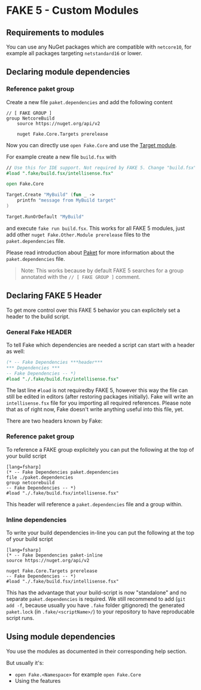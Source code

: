 # FAKE 5 - Custom Modules

## Requirements to modules

You can use any NuGet packages which are compatible with `netcore10`, for example all packages targeting `netstandard16` or lower.
 
## Declaring module dependencies

### Reference paket group

Create a new file `paket.dependencies` and add the following content

```
// [ FAKE GROUP ]
group NetcoreBuild
    source https://nuget.org/api/v2

    nuget Fake.Core.Targets prerelease
```

Now you can directly use `open Fake.Core` and use the [Target module](core-targets.html).

For example create a new file `build.fsx` with

```fsharp
// Use this for IDE support. Not required by FAKE 5. Change "build.fsx" to the name of your script.
#load ".fake/build.fsx/intellisense.fsx"

open Fake.Core

Target.Create "MyBuild" (fun _ ->
    printfn "message from MyBuild target"
)

Target.RunOrDefault "MyBuild"

```

and execute `fake run build.fsx`. This works for all FAKE 5 modules, just add other `nuget Fake.Other.Module prerelease` files to the `paket.dependencies` file.

Please read introduction about [Paket](https://fsprojects.github.io/Paket/) for more information about the `paket.dependencies` file.

> Note: This works because by default FAKE 5 searches for a group annotated with the `// [ FAKE GROUP ]` comment.


## Declaring FAKE 5 Header

To get more control over this FAKE 5 behavior you can explicitely set a header to the build script.

### General Fake HEADER

To tell Fake which dependencies are needed a script can start with a header as well:

```fsharp
(* -- Fake Dependencies ***header***
*** Dependencies ***
-- Fake Dependencies -- *)
#load "./.fake/build.fsx/intellisense.fsx"
```

The last line `#load` is not requiredby FAKE 5, however
this way the file can still be edited in editors (after restoring packages initially).
Fake will write an `intellisense.fsx` file for you importing all required references.
Please note that as of right now, Fake doesn't write anything useful into this file, yet.

There are two headers known by Fake:

### Reference paket group

To reference a FAKE group explicitely you can put the following at the top of your build script

	[lang=fsharp]
    (* -- Fake Dependencies paket.dependencies
    file ./paket.dependencies
    group netcorebuild
    -- Fake Dependencies -- *)
    #load "./.fake/build.fsx/intellisense.fsx"

This header will reference a `paket.dependencies` file and a group within.

### Inline dependencies

To write your build dependencies in-line you can put the following at the top of your build script

	[lang=fsharp]
    (* -- Fake Dependencies paket-inline
    source https://nuget.org/api/v2

    nuget Fake.Core.Targets prerelease
    -- Fake Dependencies -- *)
    #load "./.fake/build.fsx/intellisense.fsx"

This has the advantage that your build-script is now "standalone" and no separate `paket.dependencies` is required.
We still recommend to add (`git add -f`, because usually you have `.fake` folder gitignored) the generated `paket.lock` (in `.fake/<scriptName>/`) to your repository to have reproducable script runs.


## Using module dependencies

You use the modules as documented in their corresponding help section.

But usually it's:
 - `open Fake.<Namespace>` for example `open Fake.Core`
 - Using the features